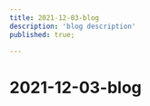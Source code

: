 ```yaml
---
title: 2021-12-03-blog
description: 'blog description'
published: true;

---
```


# 2021-12-03-blog
